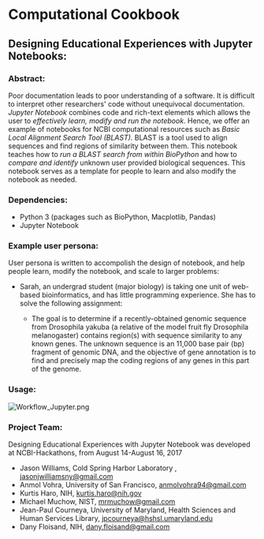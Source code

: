 # Computational Cookbook

## Designing Educational Experiences with Jupyter Notebooks:

### Abstract:
Poor documentation leads to poor understanding of a software. It is difficult to interpret other researchers' code without unequivocal documentation. *Jupyter Notebook* combines code and rich-text elements which allows the user to *effectively learn, modify and run the notebook*. Hence, we offer an example of notebooks for NCBI computational resources such as *Basic Local Alignment Search Tool (BLAST)*. BLAST is a tool used to align sequences and find regions of similarity between them. This notebook teaches how to *run a BLAST search from within BioPython* and how to *compare and identify* unknown user provided biological sequences. This notebook serves as a template for people to learn and also modify the notebook as needed.

### Dependencies:
* Python 3 (packages such as BioPython, Macplotlib, Pandas)
* Jupyter Notebook

### Example user persona:
User persona is written to accompolish the design of notebook, and help people learn, modify the notebook, and scale to larger problems:

* Sarah, an undergrad student (major biology) is taking one unit of web-based bioinformatics, and has little programming experience. She has to solve the following assignment:

  * The goal is to determine if a recently-obtained genomic sequence from Drosophila yakuba (a
relative of the model fruit fly Drosophila melanogaster) contains region(s) with sequence
similarity to any known genes. The unknown sequence is an 11,000 base pair (bp) fragment of
genomic DNA, and the objective of gene annotation is to find and precisely map the coding
regions of any genes in this part of the genome.

### Usage:
![Workflow_Jupyter.png](NCBIComputationalCookbook/presentations/Workflow_Jupyter.png?raw=true "Workflow_Jupyter.png")

### Project Team:

Designing Educational Experiences with Jupyter Notebook was developed at NCBI-Hackathons, from August 14-August 16, 2017

* Jason Williams, Cold Spring Harbor Laboratory , jasonjwilliamsny@gmail.com
* Anmol Vohra, University of San Francisco, anmolvohra94@gmail.com
* Kurtis Haro, NIH, kurtis.haro@nih.gov
* Michael Muchow, NIST, mrmuchow@gmail.com
* Jean-Paul Courneya, University of Maryland, Health Sciences and Human Services Library, jpcourneya@hshsl.umaryland.edu
* Dany Floisand, NIH, dany.floisand@gmail.com





